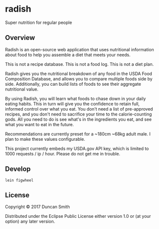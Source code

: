 # radish

Super nutrition for regular people

## Overview

Radish is an open-source web application that uses nutritional information about food to help you assemble a diet that meets your needs.

This is not a recipe database. This is not a food log. This is not a diet plan.

Radish gives you the nutritional breakdown of any food in the USDA Food Composition Database, and allows you to compare multiple foods side by side. Additionally, you can build lists of foods to see their aggregate nutritional value.

By using Radish, you will learn what foods to chase down in your daily eating habits. This in turn will give you the confidence to retain full, informed control over what you eat. You don't need a list of pre-approved recipes, and you don't need to sacrifice your time to the calorie-counting gods. All you need to do is see what's in the ingredients you eat, and see what you want to eat in the future.

Recommendations are currently preset for a ~180cm ~68kg adult male. I plan to make these values configurable.

This project currently embeds my USDA.gov API key, which is limited to 1000 requests / ip / hour. Please do not get me in trouble.

## Develop

`lein figwheel`

## License

Copyright © 2017 Duncan Smith

Distributed under the Eclipse Public License either version 1.0 or (at your option) any later version.
